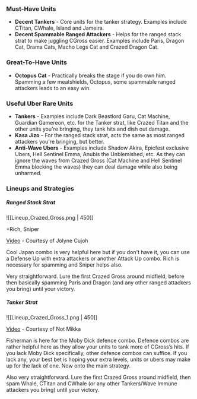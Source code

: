### Must-Have Units
- **Decent Tankers** - Core units for the tanker strategy. Examples include CTitan, CWhale, Island and Jameira. 
- **Decent Spammable Ranged Attackers** - Helps for the ranged stack strat to make juggling CGross easier. Examples include Paris, Dragon Cat, Drama Cats, Macho Legs Cat and Crazed Dragon Cat.

### Great-To-Have Units
- **Octopus Cat** - Practically breaks the stage if you do own him. Spamming a few meatshields, Octopus, some spammable ranged attackers leads to an easy win.

### Useful Uber Rare Units
- **Tankers** - Examples include Dark Beastlord Garu, Cat Machine, Guardian Gamereon, etc. for the Tanker strat, like Crazed Titan and the other units you're bringing, they tank hits and dish out damage.
- **Kasa Jizo** - For the ranged stack strat, acts the same as most ranged attackers you're bringing, but better.
- **Anti-Wave Ubers** - Examples include Shadow Akira, Epicfest exclusive Ubers, Hell Sentinel Emma, Anubis the Unblemished, etc. As they can ignore the waves from Crazed Gross (Cat Machine and Hell Sentinel Emma blocking the waves) they can deal damage while also being unharmed.

### Lineups and Strategies
##### Ranged Stack Strat
![[Lineup_Crazed_Gross.png | 450]]

+Rich, Sniper 

[Video](https://www.youtube.com/watch?v=jaUZimTB6kY) - Courtesy of Jolyne Cujoh 
 
Cool Japan combo is very helpful here but if you don't have it, you can use a Defense Up with extra attackers or another Attack Up combo. Rich is necessary for spamming and Sniper helps also. 

Very straightforward. Lure the first Crazed Gross around midfield, before then basically spamming Paris and Dragon (and any other ranged attackers you bring) until your victory. 
 
##### Tanker Strat 

![[Lineup_Crazed_Gross_1.png | 450]]
 
[Video](https://www.youtube.com/watch?v=Sy90o39DZUc) - Courtesy of Not Mikka

Fisherman is here for the Moby Dick defence combo. Defence combos are rather helpful here as they allow your units to tank more of CGross’s hits. If you lack Moby Dick specifically, other defence combos can suffice. If you lack any, your best bet is hoping your extra levels, units or ubers may make up for the lack of one. Now onto the main strategy.

Also very straightforward. Lure the first Crazed Gross around midfield, then spam Whale, CTitan and CWhale (or any other Tankers/Wave Immune attackers you bring) until your victory.
